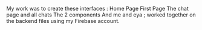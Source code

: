 My work was to create these interfaces : 
Home Page 
First Page 
The chat page and all chats
The 2 components
And me and eya ; worked together on the backend files using my Firebase account.
